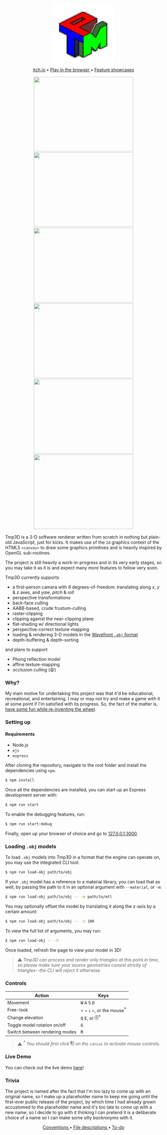 <p align="center">
    <img src="https://raw.githubusercontent.com/emre-aki/tmp3d/master/.images/tmp3d_2x.png">
    </img>
    <br>
    <a href="https://undefbehav.itch.io/tmp3d" target="_blank">itch.io</a>
    •
    <a href="https://emre-aki.github.io/tmp3d/" target="_blank">
        Play in the browser
    </a>
    •
    <a href="https://www.youtube.com/watch?v=r31ziBZT98k&list=PLmmhlHT3LkQx-cADfV5HChiBPVYwCbYuf"
       target="_blank">
        Feature showcases
    </a>
</p>
<p align="center">
    <img width="320"
         height="240"
         src="https://media1.giphy.com/media/BOFXBO58mR5kGgnw8m/giphy.gif">
    </img>
    <img width="320"
         height="240"
         src="https://media1.giphy.com/media/5drzSiNyoLsoTzyyKg/giphy.gif">
    </img>
    <img width="320"
         height="240"
         src="https://media1.giphy.com/media/RBdPyEGdwFZwkbMSu0/giphy.gif">
    </img>
    <img width="320"
         height="240"
         src="https://media1.giphy.com/media/nwioIaZNYJTTkOXDGO/giphy.gif">
    </img>
    <img width="320"
         height="240"
         src="https://media1.giphy.com/media/bSlge1Ee52ncGgwcpx/giphy.gif">
    </img>
    <img width="320"
         height="240"
         src="https://media1.giphy.com/media/6Z9fe1ckUyGCZuBPOQ/giphy.gif">
    </img>
</p>

Tmp3D is a 3-D software renderer written from scratch in nothing but plain-old
JavaScript, just for kicks. It makes use of the `2d` graphics context of the
HTML5 `<canvas>` to draw some graphics primitives and is heavily inspired by
OpenGL sub-routines.

The project is still heavily a work-in-progress and in its very early stages, so
you may take it as it is and expect many more features to follow very soon.

Tmp3D currently supports

  - a first-person camera with _6_ degrees-of-freedom: translating along _x_,
    _y_ & _z_ axes, and _yaw_, _pitch_ & _roll_
  - perspective transformations
  - back-face culling
  - AABB-based, crude frustum-culling
  - raster-clipping
  - clipping against the near-clipping plane
  - flat-shading w/ directional lights
  - perspective-correct texture-mapping
  - loading & rendering 3-D models in the [Wavefront `.obj` format](https://en.wikipedia.org/wiki/Wavefront_.obj_file)
  - depth-buffering & depth-sorting

and plans to support

  - Phong reflection model
  - affine texture-mapping
  - occlusion culling (😩)

### Why?

My main motive for undertaking this project was that it'd be educational,
recreational, and entertaining. I may or may not try and make a game with it at
some point if I'm satisfied with its progress. So, the fact of the matter is,
[have some fun while re-inventing the wheel](https://youtu.be/WniZwxGA_-s).

### Setting up

#### Requirements

- Node.js
- `ejs`
- `express`

After cloning the repository, navigate to the root folder and install the
dependencies using `npm`.

```bash
$ npm install
```

Once all the dependencies are installed, you can start up an Express development
server with:

```bash
$ npm run start
```

To enable the debugging features, run:

```bash
$ npm run start:debug
```

Finally, open up your browser of choice and go to
[127.0.0.1:3000](https://127.0.0.1:3000).

### Loading `.obj` models

To load `.obj` models into Tmp3D in a format that the engine can operate on,
you may use the integrated CLI tool:

```bash
$ npm run load-obj path/to/obj
```

If your `.obj` model has a reference to a material library, you can load that as
well, by passing the path to it in an optional argument with `--material`, or
`-m`:

```bash
$ npm run load-obj path/to/obj -- -m path/to/mtl
```

You may optionally offset the model by translating it along the z-axis by a
certain amount:

```bash
$ npm run load-obj path/to/obj -- -z 100
```

To view the full list of arguments, you may run:

```bash
$ npm run load-obj -- -h
```

Once loaded, refresh the page to view your model in 3D!

> ⚠️ *Tmp3D can process and render only triangles at this point in time, so
please make sure your source geometries consist strictly of triangles--the CLI
will reject it otherwise.*

### Controls

| **Action**                     | **Keys**                                                                          |
|--------------------------------|-----------------------------------------------------------------------------------|
| Movement                       | <kbd>W</kbd> <kbd>A</kbd> <kbd>S</kbd> <kbd>D</kbd>                               |
| Free-look                      | <kbd>↑</kbd> <kbd>→</kbd> <kbd>↓</kbd> <kbd>←</kbd>, or the mouse<sup>__*__</sup> |
| Change elevation               | <kbd>Q</kbd> <kbd>E</kbd>, or <kbd>![MSW]</kbd><sup>__*__</sup>                   |
| Toggle model rotation on/off   | <kbd>G</kbd>                                                                      |
| Switch between rendering modes | <kbd>R</kbd>                                                                      |

> ⚠️ *<sup>__\*__</sup> You should first click <kbd>![LMB]</kbd> on the `canvas` to
  activate mouse controls.*

### Live Demo

You can check out the live demo [here](https://emre-aki.github.io/tmp3d/)!

### Trivia

The project is named after the fact that I'm too lazy to come up with an
original name, so I make up a placeholder name to keep me going until the
first-ever public release of the project, by which time I had already grown
accustomed to the placeholder name and it's too late to come up with a new name,
so I decide to go with it thinking I can pretend it is a deliberate choice of a
name so I can make some silly _backronyms_ with it.

<p align="center">
    <a href="https://github.com/emre-aki/tmp3d/blob/master/CONVENTIONS"
       target="_blank">
        Conventions
    </a>
    •
    <a href="https://github.com/emre-aki/tmp3d/blob/master/FILES"
       target="_blank">
        File descriptions
    </a>
    •
    <a href="https://github.com/emre-aki/tmp3d/blob/master/TODO.md"
       target="_blank">
        To-do
    </a>
</p>

[LMB]: https://raw.githubusercontent.com/emre-aki/tmp3d/master/.images/lmb.png (left mouse button)
[MSW]: https://raw.githubusercontent.com/emre-aki/tmp3d/master/.images/msw.png (mouse scroll whell)
